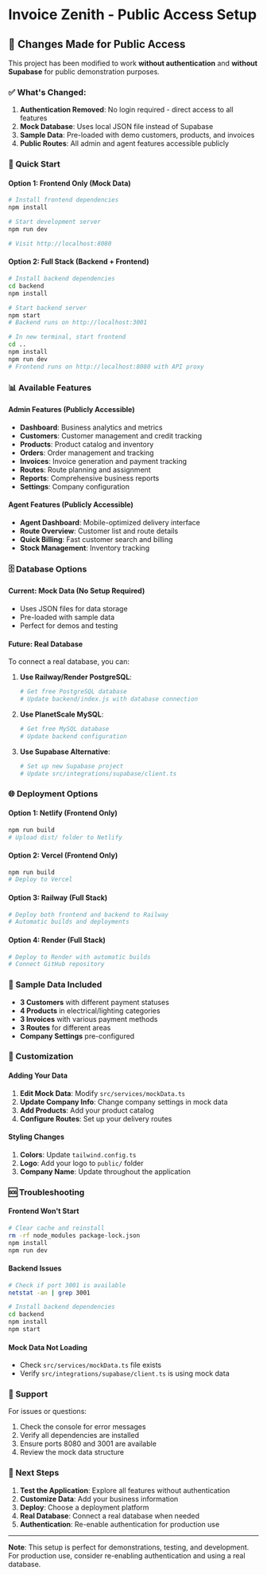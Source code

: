 # Invoice Zenith - Public Access Setup

## 🎯 Changes Made for Public Access

This project has been modified to work **without authentication** and **without Supabase** for public demonstration purposes.

### ✅ What's Changed:

1. **Authentication Removed**: No login required - direct access to all features
2. **Mock Database**: Uses local JSON file instead of Supabase
3. **Sample Data**: Pre-loaded with demo customers, products, and invoices
4. **Public Routes**: All admin and agent features accessible publicly

### 🚀 Quick Start

#### Option 1: Frontend Only (Mock Data)
```bash
# Install frontend dependencies
npm install

# Start development server
npm run dev

# Visit http://localhost:8080
```

#### Option 2: Full Stack (Backend + Frontend)
```bash
# Install backend dependencies
cd backend
npm install

# Start backend server
npm start
# Backend runs on http://localhost:3001

# In new terminal, start frontend
cd ..
npm install
npm run dev
# Frontend runs on http://localhost:8080 with API proxy
```

### 📊 Available Features

#### Admin Features (Publicly Accessible)
- **Dashboard**: Business analytics and metrics
- **Customers**: Customer management and credit tracking
- **Products**: Product catalog and inventory
- **Orders**: Order management and tracking
- **Invoices**: Invoice generation and payment tracking
- **Routes**: Route planning and assignment
- **Reports**: Comprehensive business reports
- **Settings**: Company configuration

#### Agent Features (Publicly Accessible)
- **Agent Dashboard**: Mobile-optimized delivery interface
- **Route Overview**: Customer list and route details
- **Quick Billing**: Fast customer search and billing
- **Stock Management**: Inventory tracking

### 🗄️ Database Options

#### Current: Mock Data (No Setup Required)
- Uses JSON files for data storage
- Pre-loaded with sample data
- Perfect for demos and testing

#### Future: Real Database
To connect a real database, you can:

1. **Use Railway/Render PostgreSQL**:
   ```bash
   # Get free PostgreSQL database
   # Update backend/index.js with database connection
   ```

2. **Use PlanetScale MySQL**:
   ```bash
   # Get free MySQL database
   # Update backend configuration
   ```

3. **Use Supabase Alternative**:
   ```bash
   # Set up new Supabase project
   # Update src/integrations/supabase/client.ts
   ```

### 🌐 Deployment Options

#### Option 1: Netlify (Frontend Only)
```bash
npm run build
# Upload dist/ folder to Netlify
```

#### Option 2: Vercel (Frontend Only)
```bash
npm run build
# Deploy to Vercel
```

#### Option 3: Railway (Full Stack)
```bash
# Deploy both frontend and backend to Railway
# Automatic builds and deployments
```

#### Option 4: Render (Full Stack)
```bash
# Deploy to Render with automatic builds
# Connect GitHub repository
```

### 📝 Sample Data Included

- **3 Customers** with different payment statuses
- **4 Products** in electrical/lighting categories
- **3 Invoices** with various payment methods
- **3 Routes** for different areas
- **Company Settings** pre-configured

### 🔧 Customization

#### Adding Your Data
1. **Edit Mock Data**: Modify `src/services/mockData.ts`
2. **Update Company Info**: Change company settings in mock data
3. **Add Products**: Add your product catalog
4. **Configure Routes**: Set up your delivery routes

#### Styling Changes
1. **Colors**: Update `tailwind.config.ts`
2. **Logo**: Add your logo to `public/` folder
3. **Company Name**: Update throughout the application

### 🆘 Troubleshooting

#### Frontend Won't Start
```bash
# Clear cache and reinstall
rm -rf node_modules package-lock.json
npm install
npm run dev
```

#### Backend Issues
```bash
# Check if port 3001 is available
netstat -an | grep 3001

# Install backend dependencies
cd backend
npm install
npm start
```

#### Mock Data Not Loading
- Check `src/services/mockData.ts` file exists
- Verify `src/integrations/supabase/client.ts` is using mock data

### 📧 Support

For issues or questions:
1. Check the console for error messages
2. Verify all dependencies are installed
3. Ensure ports 8080 and 3001 are available
4. Review the mock data structure

### 🎯 Next Steps

1. **Test the Application**: Explore all features without authentication
2. **Customize Data**: Add your business information
3. **Deploy**: Choose a deployment platform
4. **Real Database**: Connect a real database when needed
5. **Authentication**: Re-enable authentication for production use

---

**Note**: This setup is perfect for demonstrations, testing, and development. For production use, consider re-enabling authentication and using a real database.

